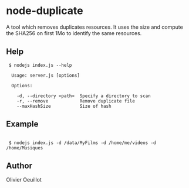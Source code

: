 # node-duplicate

A tool which removes duplicates resources.
It uses the size and compute the SHA256 on first 1Mo to identify the same resources.

## Help

```
 $ nodejs index.js --help

  Usage: server.js [options]

  Options:

    -d, --directory <path>  Specify a directory to scan
    -r, --remove            Remove duplicate file
    --maxHashSize           Size of hash

```

## Example

```  

 $ nodejs index.js -d /data/MyFilms -d /home/me/videos -d /home/Musiques

 ```
 
## Author

Olivier Oeuillot
